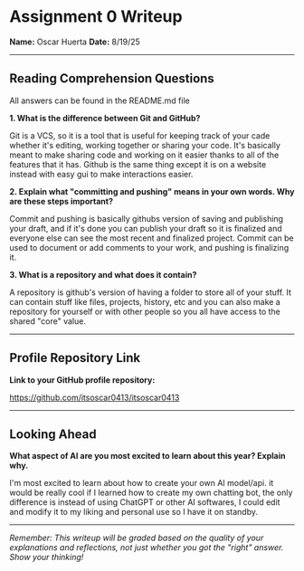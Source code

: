 # Assignment 0 Writeup

**Name:** Oscar Huerta
**Date:** 8/19/25

---

## Reading Comprehension Questions
All answers can be found in the README.md file

**1. What is the difference between Git and GitHub?**

Git is a VCS, so it is a tool that is useful for keeping track of your cade whether it's editing, working together or sharing your code. It's basically meant to make sharing code and working on it easier thanks to all of the features that it has. Github is the same thing except it is on a website instead with easy gui to make interactions easier. 

**2. Explain what "committing and pushing" means in your own words. Why are these steps important?**

Commit and pushing is basically githubs version of saving and publishing your draft, and if it's done you can publish your draft so it is finalized and everyone else can see the most recent and finalized project. Commit can be used to document or add comments to your work, and pushing is finalizing it.

**3. What is a repository and what does it contain?**

A repository is github's version of having a folder to store all of your stuff. It can contain stuff like files, projects, history, etc and you can also make a repository for yourself or with other people so you all have access to the shared "core" value.

---

## Profile Repository Link

**Link to your GitHub profile repository:** 

https://github.com/itsoscar0413/itsoscar0413

---

## Looking Ahead

**What aspect of AI are you most excited to learn about this year? Explain why.**

I'm most excited to learn about how to create your own AI model/api. it would be really cool if I learned how to create my own chatting bot, the only difference is instead of using ChatGPT or other AI softwares, I could edit and modify it to my liking and personal use so I have it on standby.

---

*Remember: This writeup will be graded based on the quality of your explanations and reflections, not just whether you got the "right" answer. Show your thinking!*
